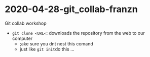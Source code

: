 # 2020-04-28-git_collab-franzn
Git collab workshop

- `git clone <URL<`:    downloads the repository from the web to our computer
    - ;ake sure you dnt nest this comand
    - just like `git init`do this ...

